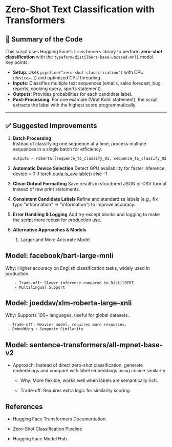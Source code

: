 
# Zero-Shot Text Classification with Transformers

## 📌 Summary of the Code
This script uses Hugging Face’s `transformers` library to perform **zero-shot classification** with the `typeform/distilbert-base-uncased-mnli` model.  
Key points:
- **Setup**: Uses `pipeline("zero-shot-classification")` with CPU (`device=-1`) and optimized CPU threading.  
- **Inputs**: Classifies multiple text sequences (emails, sales forecast, bug reports, cooking query, sports statement).  
- **Outputs**: Provides probabilities for each candidate label.  
- **Post-Processing**: For one example (Virat Kohli statement), the script extracts the label with the highest score programmatically.  

---

## ✅ Suggested Improvements
1. **Batch Processing**  
   Instead of classifying one sequence at a time, process multiple sequences in a single batch for efficiency.
   ```python
   outputs = roberta([sequence_to_classify_01, sequence_to_classify_02], [candidate_labels_01, candidate_labels_02])

2. **Automatic Device Selection**
    Detect GPU availability for faster inference:
    device = 0 if torch.cuda.is_available() else -1


3. **Clean Output Formatting**
    Save results in structured JSON or CSV format instead of raw print statements.

4. **Consistent Candidate Labels**
   Refine and standardize labels (e.g., fix typo "infiormation" → "information") to improve accuracy.

5. **Error Handling & Logging**
   Add try-except blocks and logging to make the script more robust for production use.

6. **Alternative Approaches & Models**
   
   1. Larger and More Accurate Model

  

## Model: facebook/bart-large-mnli

   Why: Higher accuracy on English classification tasks, widely used in production.

        - Trade-off: Slower inference compared to DistilBERT.
        - Multilingual Support

## Model: joeddav/xlm-roberta-large-xnli

   Why: Supports 100+ languages, useful for global datasets.

     - Trade-off: Heavier model, requires more resources.
     - Embedding + Semantic Similarity


## Model: sentence-transformers/all-mpnet-base-v2

  - Approach: Instead of direct zero-shot classification, generate embeddings and compare with label embeddings using cosine similarity.

     - Why: More flexible, works well when labels are semantically rich.

     - Trade-off: Requires extra logic for similarity scoring.

## References

- Hugging Face Transformers Documentation

- Zero-Shot Classification Pipeline

- Hugging Face Model Hub
